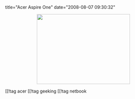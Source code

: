 title="Acer Aspire One"
date="2008-08-07 09:30:32"
<div align="center"><a href="http://pjatt.net/images/2008/08/aceraspireone_blue_open.jpg"><img class="alignnone size-medium wp-image-588" title="Acer Aspire One" src="http://pjatt.net/images/2008/08/aceraspireone_blue_open.jpg" alt="" width="300" height="225"  /></a></div>

[[!tag  acer
[[!tag  geeking
[[!tag  netbook
